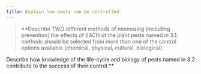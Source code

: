 ```yaml
---
title: Explain how pests can be controlled.
---
```



> **Describe TWO different methods of minimising
(including prevention) the effects of EACH of the
plant pests named in 3.1; methods should be
selected from more than one of the control
options available (chemical, physical, cultural,
biological).
 
Describe how knowledge of the life-cycle and
biology of pests named in 3.2 contribute to the
success of their control.** 

